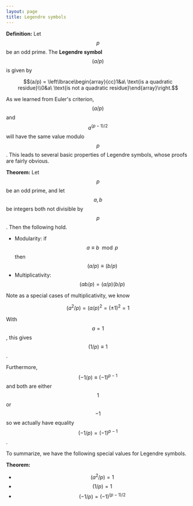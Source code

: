 ```yaml
---
layout: page
title: Legendre symbols
---
```


**Definition:** Let $$p$$ be an odd prime.  The **Legendre symbol**  $$(a/p)$$ is given by

$$(a/p) = \left\lbrace\begin{array}{cc}1&a\ \text{is a quadratic residue}\\0&a\ \text{is not a quadratic residue}\end{array}\right.$$

As we learned from Euler's criterion, $$(a/p)$$ and $$a^{(p-1)/2}$$ will have the same value modulo $$p$$.
This leads to several basic properties of Legendre symbols, whose proofs are fairly obvious.

**Theorem:**
Let $$p$$ be an odd prime, and let $$a,b$$ be integers both not divisible by $$p$$.
Then the following hold.
* Modularity: if $$a\equiv b\mod p$$ then $$(a/p)\equiv (b/p)$$
* Multiplicativity: $$(ab/p) = (a/p)(b/p)$$

Note as a special cases of multiplicativity, we know

$$(a^2/p) = (a/p)^2 = (\pm 1)^2 = 1$$

With $$a=1$$, this gives $$(1/p)\equiv 1$$.

Furthermore, $$(-1/p) \equiv (-1)^{p-1}$$ and both are either $$1$$ or $$-1$$ so we actually have equality $$(-1/p) = (-1)^{p-1}$$.

To summarize, we have the following special values for Legendre symbols.

**Theorem:**
* $$(a^2/p) = 1$$
* $$(1/p) = 1$$
* $$(-1/p) = (-1)^{(p-1)/2}$$

